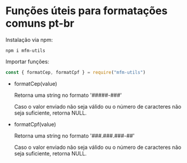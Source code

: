# Funções úteis para formatações comuns pt-br

Instalação via npm:
```shell
npm i mfm-utils
```

Importar funções:
```js
const { formatCep, formatCpf } = require("mfm-utils")
```

* formatCep(value)
  
  Retorna uma string no formato '#####-###'
  
  Caso o valor enviado não seja válido ou o número de caracteres não seja suficiente, retorna NULL.
  
* formatCpf(value)
  
  Retorna uma string no formato '###.###.###-##'
  
  Caso o valor enviado não seja válido ou o número de caracteres não seja suficiente, retorna NULL.
